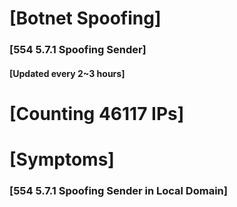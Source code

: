 # [Botnet Spoofing]
### [554 5.7.1 Spoofing Sender]
#### [Updated every 2~3 hours]

# [Counting 46117 IPs]

# [Symptoms] 
###   [554 5.7.1 Spoofing Sender in Local Domain]
